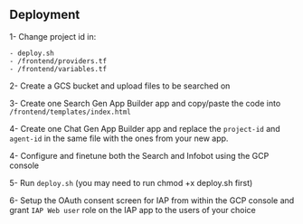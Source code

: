 ## Deployment

1- Change project id in:
```
- deploy.sh
- /frontend/providers.tf
- /frontend/variables.tf
```

2- Create a GCS bucket and upload files to be searched on

3- Create one Search Gen App Builder app and copy/paste the code into `/frontend/templates/index.html`

4- Create one Chat Gen App Builder app and replace the `project-id` and `agent-id` in the same file with the ones from your new app.

4- Configure and finetune both the Search and Infobot using the GCP console

5- Run `deploy.sh` (you may need to run chmod +x deploy.sh first)

6- Setup the OAuth consent screen for IAP from within the GCP console and grant `IAP Web user` role on the IAP app to the users of your choice

